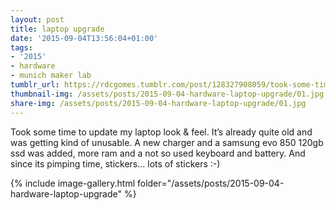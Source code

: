 ```yaml
---
layout: post
title: laptop upgrade
date: '2015-09-04T13:56:04+01:00'
tags:
- '2015'
- hardware
- munich maker lab
tumblr_url: https://rdcgomes.tumblr.com/post/128327908059/took-some-time-to-update-my-laptop-look-feel
thumbnail-img: /assets/posts/2015-09-04-hardware-laptop-upgrade/01.jpg
share-img: /assets/posts/2015-09-04-hardware-laptop-upgrade/01.jpg
---
```


Took some time to update my laptop look & feel. It’s already quite old and was getting kind of unusable. 
A new charger and a samsung evo 850 120gb ssd was added, more ram and a not so used keyboard and battery. 
And since its pimping time, stickers… lots of stickers :-)

{% include image-gallery.html folder="/assets/posts/2015-09-04-hardware-laptop-upgrade" %}
